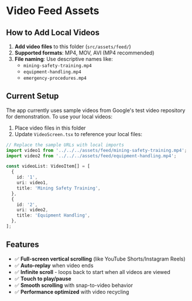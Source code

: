 # Video Feed Assets

## How to Add Local Videos

1. **Add video files** to this folder (`src/assets/feed/`)
2. **Supported formats**: MP4, MOV, AVI (MP4 recommended)
3. **File naming**: Use descriptive names like:
   - `mining-safety-training.mp4`
   - `equipment-handling.mp4`
   - `emergency-procedures.mp4`

## Current Setup

The app currently uses sample videos from Google's test video repository for demonstration. To use your local videos:

1. Place video files in this folder
2. Update `VideoScreen.tsx` to reference your local files:

```typescript
// Replace the sample URLs with local imports
import video1 from '../../../assets/feed/mining-safety-training.mp4';
import video2 from '../../../assets/feed/equipment-handling.mp4';

const videoList: VideoItem[] = [
  {
    id: '1',
    uri: video1,
    title: 'Mining Safety Training',
  },
  {
    id: '2', 
    uri: video2,
    title: 'Equipment Handling',
  },
];
```

## Features

- ✅ **Full-screen vertical scrolling** (like YouTube Shorts/Instagram Reels)
- ✅ **Auto-replay** when video ends
- ✅ **Infinite scroll** - loops back to start when all videos are viewed
- ✅ **Touch to play/pause**
- ✅ **Smooth scrolling** with snap-to-video behavior
- ✅ **Performance optimized** with video recycling
